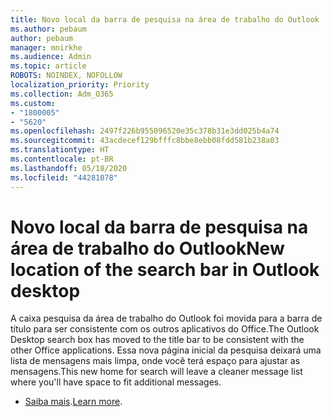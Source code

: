 ```yaml
---
title: Novo local da barra de pesquisa na área de trabalho do Outlook
ms.author: pebaum
author: pebaum
manager: mnirkhe
ms.audience: Admin
ms.topic: article
ROBOTS: NOINDEX, NOFOLLOW
localization_priority: Priority
ms.collection: Adm_O365
ms.custom:
- "1800005"
- "5620"
ms.openlocfilehash: 2497f226b955096520e35c378b31e3dd025b4a74
ms.sourcegitcommit: 43acdecef129bfffc8bbe8ebb08fdd581b238a03
ms.translationtype: HT
ms.contentlocale: pt-BR
ms.lasthandoff: 05/18/2020
ms.locfileid: "44281078"
---
```

# <a name="new-location-of-the-search-bar-in-outlook-desktop"></a><span data-ttu-id="e9481-102">Novo local da barra de pesquisa na área de trabalho do Outlook</span><span class="sxs-lookup"><span data-stu-id="e9481-102">New location of the search bar in Outlook desktop</span></span>

<span data-ttu-id="e9481-103">A caixa pesquisa da área de trabalho do Outlook foi movida para a barra de título para ser consistente com os outros aplicativos do Office.</span><span class="sxs-lookup"><span data-stu-id="e9481-103">The Outlook Desktop search box has moved to the title bar to be consistent with the other Office applications.</span></span> <span data-ttu-id="e9481-104">Essa nova página inicial da pesquisa deixará uma lista de mensagens mais limpa, onde você terá espaço para ajustar as mensagens.</span><span class="sxs-lookup"><span data-stu-id="e9481-104">This new home for search will leave a cleaner message list where you'll have space to fit additional messages.</span></span>
- <span data-ttu-id="e9481-105">[Saiba mais](https://support.microsoft.com/pt-BR/office/96fee452-80cd-492d-a35c-5c37584b416b).</span><span class="sxs-lookup"><span data-stu-id="e9481-105">[Learn more](https://support.microsoft.com/pt-BR/office/96fee452-80cd-492d-a35c-5c37584b416b).</span></span>
